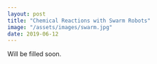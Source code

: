 ```yaml
---
layout: post
title: "Chemical Reactions with Swarm Robots"
image: "/assets/images/swarm.jpg"
date: 2019-06-12
---
```


Will be filled soon.